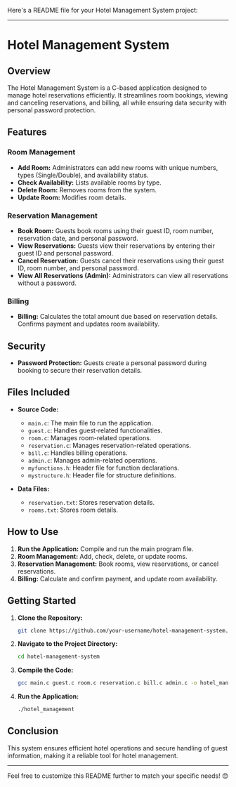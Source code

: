 Here's a README file for your Hotel Management System project:

---

# Hotel Management System

## Overview
The Hotel Management System is a C-based application designed to manage hotel reservations efficiently. It streamlines room bookings, viewing and canceling reservations, and billing, all while ensuring data security with personal password protection.

## Features
### Room Management
- **Add Room:** Administrators can add new rooms with unique numbers, types (Single/Double), and availability status.
- **Check Availability:** Lists available rooms by type.
- **Delete Room:** Removes rooms from the system.
- **Update Room:** Modifies room details.

### Reservation Management
- **Book Room:** Guests book rooms using their guest ID, room number, reservation date, and personal password.
- **View Reservations:** Guests view their reservations by entering their guest ID and personal password.
- **Cancel Reservation:** Guests cancel their reservations using their guest ID, room number, and personal password.
- **View All Reservations (Admin):** Administrators can view all reservations without a password.

### Billing
- **Billing:** Calculates the total amount due based on reservation details. Confirms payment and updates room availability.

## Security
- **Password Protection:** Guests create a personal password during booking to secure their reservation details.

## Files Included
- **Source Code:**
  - `main.c`: The main file to run the application.
  - `guest.c`: Handles guest-related functionalities.
  - `room.c`: Manages room-related operations.
  - `reservation.c`: Manages reservation-related operations.
  - `bill.c`: Handles billing operations.
  - `admin.c`: Manages admin-related operations.
  - `myfunctions.h`: Header file for function declarations.
  - `mystructure.h`: Header file for structure definitions.

- **Data Files:**
  - `reservation.txt`: Stores reservation details.
  - `rooms.txt`: Stores room details.

## How to Use
1. **Run the Application:** Compile and run the main program file.
2. **Room Management:** Add, check, delete, or update rooms.
3. **Reservation Management:** Book rooms, view reservations, or cancel reservations.
4. **Billing:** Calculate and confirm payment, and update room availability.

## Getting Started
1. **Clone the Repository:**
   ```sh
   git clone https://github.com/your-username/hotel-management-system.git
   ```
2. **Navigate to the Project Directory:**
   ```sh
   cd hotel-management-system
   ```
3. **Compile the Code:**
   ```sh
   gcc main.c guest.c room.c reservation.c bill.c admin.c -o hotel_management
   ```
4. **Run the Application:**
   ```sh
   ./hotel_management
   ```

## Conclusion
This system ensures efficient hotel operations and secure handling of guest information, making it a reliable tool for hotel management.

---

Feel free to customize this README further to match your specific needs! 😊
